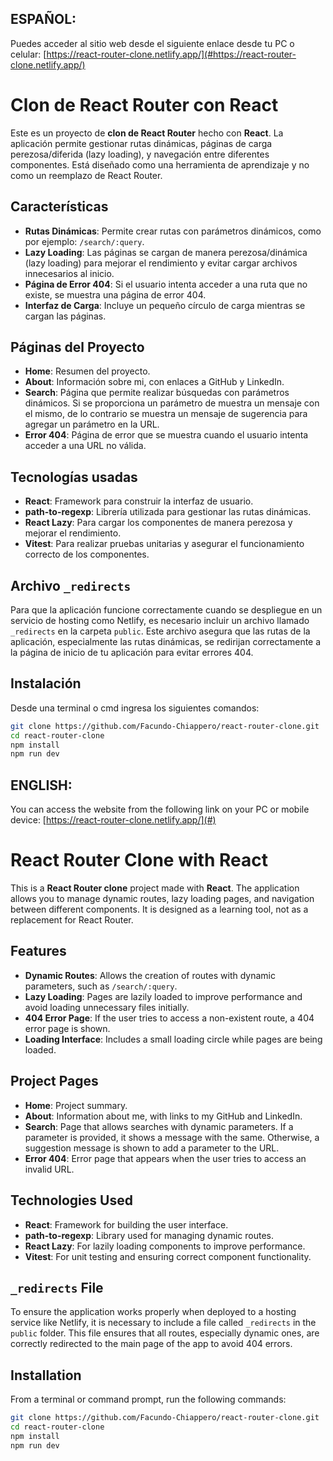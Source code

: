 ## ESPAÑOL:

Puedes acceder al sitio web desde el siguiente enlace desde tu PC o celular: [https://react-router-clone.netlify.app/](#https://react-router-clone.netlify.app/)

# Clon de React Router con React

Este es un proyecto de **clon de React Router** hecho con **React**. La aplicación permite gestionar rutas dinámicas, páginas de carga perezosa/diferida (lazy loading), y navegación entre diferentes componentes. Está diseñado como una herramienta de aprendizaje y no como un reemplazo de React Router.

## Características

- **Rutas Dinámicas**: Permite crear rutas con parámetros dinámicos, como por ejemplo: `/search/:query`.
- **Lazy Loading**: Las páginas se cargan de manera perezosa/dinámica (lazy loading) para mejorar el rendimiento y evitar cargar archivos innecesarios al inicio.
- **Página de Error 404**: Si el usuario intenta acceder a una ruta que no existe, se muestra una página de error 404.
- **Interfaz de Carga**: Incluye un pequeño círculo de carga mientras se cargan las páginas.

## Páginas del Proyecto

- **Home**: Resumen del proyecto.
- **About**: Información sobre mi, con enlaces a GitHub y LinkedIn.
- **Search**: Página que permite realizar búsquedas con parámetros dinámicos. Si se proporciona un parámetro de muestra un mensaje con el mismo, de lo contrario se muestra un mensaje de sugerencia para agregar un parámetro en la URL.
- **Error 404**: Página de error que se muestra cuando el usuario intenta acceder a una URL no válida.

## Tecnologías usadas

- **React**: Framework para construir la interfaz de usuario.
- **path-to-regexp**: Librería utilizada para gestionar las rutas dinámicas.
- **React Lazy**: Para cargar los componentes de manera perezosa y mejorar el rendimiento.
- **Vitest**: Para realizar pruebas unitarias y asegurar el funcionamiento correcto de los componentes.

## Archivo `_redirects`

Para que la aplicación funcione correctamente cuando se despliegue en un servicio de hosting como Netlify, es necesario incluir un archivo llamado `_redirects` en la carpeta `public`. Este archivo asegura que las rutas de la aplicación, especialmente las rutas dinámicas, se redirijan correctamente a la página de inicio de tu aplicación para evitar errores 404.

## Instalación

Desde una terminal o cmd ingresa los siguientes comandos:

```bash
git clone https://github.com/Facundo-Chiappero/react-router-clone.git
cd react-router-clone
npm install
npm run dev
```


## ENGLISH:

You can access the website from the following link on your PC or mobile device: [https://react-router-clone.netlify.app/](#)

# React Router Clone with React

This is a **React Router clone** project made with **React**. The application allows you to manage dynamic routes, lazy loading pages, and navigation between different components. It is designed as a learning tool, not as a replacement for React Router.

## Features

- **Dynamic Routes**: Allows the creation of routes with dynamic parameters, such as `/search/:query`.
- **Lazy Loading**: Pages are lazily loaded to improve performance and avoid loading unnecessary files initially.
- **404 Error Page**: If the user tries to access a non-existent route, a 404 error page is shown.
- **Loading Interface**: Includes a small loading circle while pages are being loaded.

## Project Pages

- **Home**: Project summary.
- **About**: Information about me, with links to my GitHub and LinkedIn.
- **Search**: Page that allows searches with dynamic parameters. If a parameter is provided, it shows a message with the same. Otherwise, a suggestion message is shown to add a parameter to the URL.
- **Error 404**: Error page that appears when the user tries to access an invalid URL.

## Technologies Used

- **React**: Framework for building the user interface.
- **path-to-regexp**: Library used for managing dynamic routes.
- **React Lazy**: For lazily loading components to improve performance.
- **Vitest**: For unit testing and ensuring correct component functionality.

## `_redirects` File

To ensure the application works properly when deployed to a hosting service like Netlify, it is necessary to include a file called `_redirects` in the `public` folder. This file ensures that all routes, especially dynamic ones, are correctly redirected to the main page of the app to avoid 404 errors.

## Installation

From a terminal or command prompt, run the following commands:

```bash
git clone https://github.com/Facundo-Chiappero/react-router-clone.git
cd react-router-clone
npm install
npm run dev
```
